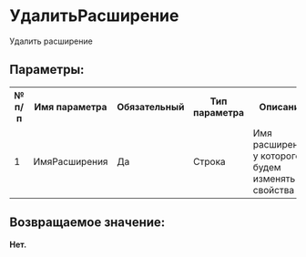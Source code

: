 ﻿
<h1>УдалитьРасширение</h1>
<p class="funcdesc">Удалить расширение<br /></p><h2>Параметры:</h2><table>
<tr>
  <th height="16" width="10%"><b>№ п/п</b></th>
  <th height="16" width="20%"><b>Имя параметра</b></th>
  <th height="16" width="10%"><b>Обязательный</b></th>
  <th height="16" width="20%"><b>Тип параметра</b></th>
  <th height="16" width="40%"><b>Описание</b></th>	
</tr><tr>
  <td >1</td>
  <td >ИмяРасширения</td>
  <td >Да</td>
  <td >Строка</td>
  <td >Имя расширения, у которого будем изменять свойства</td>	
</tr></table><h2>Возвращаемое значение:</h2>
<b>Нет. </b><br />
